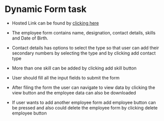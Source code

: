 # Dynamic Form task





- Hosted Link can be found by [clicking here](https://athif-dynamic-form-task.netlify.app/)

- The employee form contains name, designation, contact details, skills and Date of Birth.

- Contact details has options to select the type so that user can add their secondary numbers by selecting the type and by clicking add contact type
  
- More than one skill can be added by clicking add skill button

- User should fill all the input fields to submit the form 

- After filing the form the user can navigate to view data by clicking the view button and the employee data can also be downloaded
  
- If user wants to add another employee form add employee button can be pressed and also could delete the employee form by clicking delete employee button 

